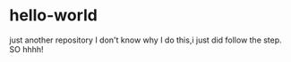 # hello-world
just another repository
I don't know why I do this,i just did follow the step.
SO hhhh!
